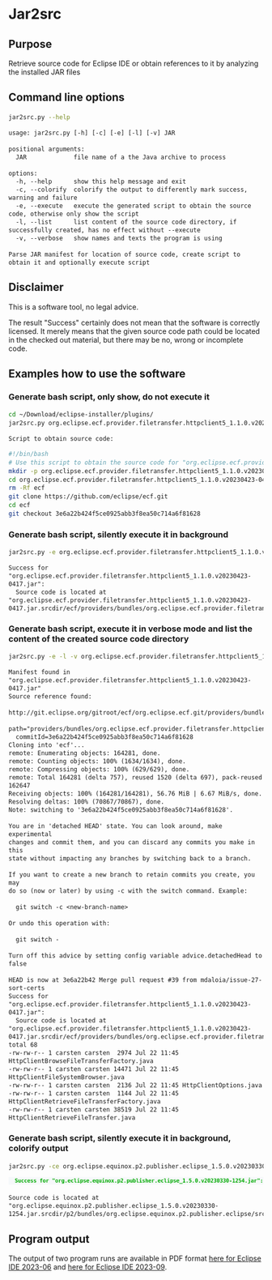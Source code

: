 # Jar2src

## Purpose
Retrieve source code for Eclipse IDE or obtain references to it by analyzing the installed JAR files

## Command line options
```bash
jar2src.py --help
```
```
usage: jar2src.py [-h] [-c] [-e] [-l] [-v] JAR

positional arguments:
  JAR             file name of a the Java archive to process

options:
  -h, --help      show this help message and exit
  -c, --colorify  colorify the output to differently mark success, warning and failure
  -e, --execute   execute the generated script to obtain the source code, otherwise only show the script
  -l, --list      list content of the source code directory, if successfully created, has no effect without --execute
  -v, --verbose   show names and texts the program is using

Parse JAR manifest for location of source code, create script to obtain it and optionally execute script
```
## Disclaimer
This is a software tool, no legal advice.

The result "Success" certainly does not mean that the software is correctly licensed.
It merely means that the given source code path could be located in the checked out material,
but there may be no, wrong or incomplete code.

## Examples how to use the software

### Generate bash script, only show, do not execute it
```bash
cd ~/Download/eclipse-installer/plugins/
jar2src.py org.eclipse.ecf.provider.filetransfer.httpclient5_1.1.0.v20230423-0417.jar
```
```
Script to obtain source code:
```
```bash
#!/bin/bash
# Use this script to obtain the source code for "org.eclipse.ecf.provider.filetransfer.httpclient5_1.1.0.v20230423-0417.jar"
mkdir -p org.eclipse.ecf.provider.filetransfer.httpclient5_1.1.0.v20230423-0417.jar.srcdir
cd org.eclipse.ecf.provider.filetransfer.httpclient5_1.1.0.v20230423-0417.jar.srcdir
rm -Rf ecf
git clone https://github.com/eclipse/ecf.git
cd ecf
git checkout 3e6a22b424f5ce0925abb3f8ea50c714a6f81628
```
### Generate bash script, silently execute it in background
```bash
jar2src.py -e org.eclipse.ecf.provider.filetransfer.httpclient5_1.1.0.v20230423-0417.jar
```
```
Success for "org.eclipse.ecf.provider.filetransfer.httpclient5_1.1.0.v20230423-0417.jar":
  Source code is located at "org.eclipse.ecf.provider.filetransfer.httpclient5_1.1.0.v20230423-0417.jar.srcdir/ecf/providers/bundles/org.eclipse.ecf.provider.filetransfer.httpclient5/src/org/eclipse/ecf/provider/filetransfer/httpclient5"
```
### Generate bash script, execute it in verbose mode and list the content of the created source code directory
```bash
jar2src.py -e -l -v org.eclipse.ecf.provider.filetransfer.httpclient5_1.1.0.v20230423-0417.jar
```
```
Manifest found in "org.eclipse.ecf.provider.filetransfer.httpclient5_1.1.0.v20230423-0417.jar"
Source reference found:
  http://git.eclipse.org/gitroot/ecf/org.eclipse.ecf.git/providers/bundles/org.eclipse.ecf.provider.filetransfer.httpclient5
  path="providers/bundles/org.eclipse.ecf.provider.filetransfer.httpclient5"
  commitId=3e6a22b424f5ce0925abb3f8ea50c714a6f81628
Cloning into 'ecf'...
remote: Enumerating objects: 164281, done.
remote: Counting objects: 100% (1634/1634), done.
remote: Compressing objects: 100% (629/629), done.
remote: Total 164281 (delta 757), reused 1520 (delta 697), pack-reused 162647
Receiving objects: 100% (164281/164281), 56.76 MiB | 6.67 MiB/s, done.
Resolving deltas: 100% (70867/70867), done.
Note: switching to '3e6a22b424f5ce0925abb3f8ea50c714a6f81628'.

You are in 'detached HEAD' state. You can look around, make experimental
changes and commit them, and you can discard any commits you make in this
state without impacting any branches by switching back to a branch.

If you want to create a new branch to retain commits you create, you may
do so (now or later) by using -c with the switch command. Example:

  git switch -c <new-branch-name>

Or undo this operation with:

  git switch -

Turn off this advice by setting config variable advice.detachedHead to false

HEAD is now at 3e6a22b42 Merge pull request #39 from mdaloia/issue-27-sort-certs
Success for "org.eclipse.ecf.provider.filetransfer.httpclient5_1.1.0.v20230423-0417.jar":
  Source code is located at "org.eclipse.ecf.provider.filetransfer.httpclient5_1.1.0.v20230423-0417.jar.srcdir/ecf/providers/bundles/org.eclipse.ecf.provider.filetransfer.httpclient5/src/org/eclipse/ecf/provider/filetransfer/httpclient5"
total 68
-rw-rw-r-- 1 carsten carsten  2974 Jul 22 11:45 HttpClientBrowseFileTransferFactory.java
-rw-rw-r-- 1 carsten carsten 14471 Jul 22 11:45 HttpClientFileSystemBrowser.java
-rw-rw-r-- 1 carsten carsten  2136 Jul 22 11:45 HttpClientOptions.java
-rw-rw-r-- 1 carsten carsten  1144 Jul 22 11:45 HttpClientRetrieveFileTransferFactory.java
-rw-rw-r-- 1 carsten carsten 38519 Jul 22 11:45 HttpClientRetrieveFileTransfer.java
```
### Generate bash script, silently execute it in background, colorify output
```bash
jar2src.py -ce org.eclipse.equinox.p2.publisher.eclipse_1.5.0.v20230330-1254.jar
```
<img src="/img/Colorified-jar2src-output.png" alt="Example of a colorified output line">

```
Source code is located at "org.eclipse.equinox.p2.publisher.eclipse_1.5.0.v20230330-1254.jar.srcdir/p2/bundles/org.eclipse.equinox.p2.publisher.eclipse/src/org/eclipse/equinox/p2/publisher/eclipse"
```
## Program output
The output of two program runs are available in PDF format <a href="/pdf/Locate-Eclipse-IDE-source-code-by-manifest-2023-07-23.pdf">here for Eclipse IDE 2023-06</a> and <a href="/pdf/Locate-Eclipse-IDE-source-code-by-manifest-2023-09-14.pdf">here for Eclipse IDE 2023-09</a>.
